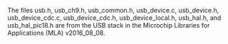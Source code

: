 The files usb.h, usb_ch9.h, usb_common.h, usb_device.c, usb_device.h,
usb_device_cdc.c, usb_device_cdc.h, usb_device_local.h, usb_hal.h,
and usb_hal_pic18.h are from the USB stack in the
Microchip Libraries for Applications (MLA) v2016_08_08.
